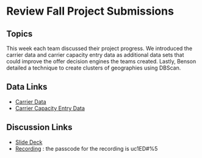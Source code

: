 # Review Fall Project Submissions

## Topics

This week each team discussed their project progress. We introduced the carrier data and carrier capacity entry data 
as additional data sets that could improve the offer decision engines the teams created. Lastly, Benson detailed a 
technique to create clusters of geographies using DBScan.

## Data Links
* [Carrier Data]()
* [Carrier Capacity Entry Data]()

## Discussion Links
* [Slide Deck](https://docs.google.com/presentation/d/1T98kdIfIwNG4IPR1Qz7RZ0ZxQlY4sfAC2TxrExlDG1U)
* [Recording](https://flockfreight.zoom.us/rec/share/9DwNuk7XfhgiDTVKfXFfHYRbwjFcc7mmMcMTqFwmYJoZE1xRxV_eaqOhlSqcSdPB.R1NgNQi8ir3d-_2Y)
: the passcode for the recording is uc1ED#%5
